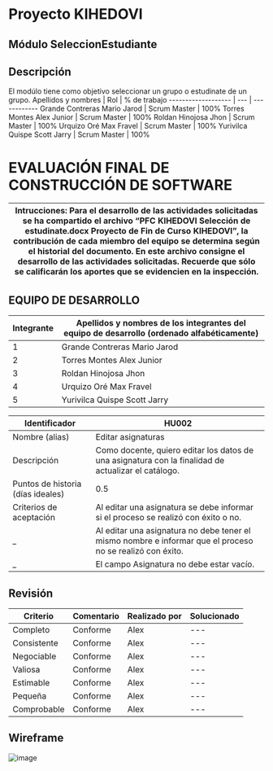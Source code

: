 # Proyecto KIHEDOVI
## Módulo SeleccionEstudiante
## Descripción
El modúlo tiene como objetivo seleccionar un grupo o estudinate de un grupo.
Apellidos y nombres | Rol | % de trabajo
------------------- | --- | ------------
Grande Contreras Mario Jarod | Scrum Master |  100%
Torres Montes Alex Junior | Scrum Master | 100%
Roldan Hinojosa Jhon | Scrum Master | 100%
Urquizo Oré Max Fravel | Scrum Master | 100%
Yurivilca Quispe Scott Jarry | Scrum Master | 100%

# EVALUACIÓN FINAL DE CONSTRUCCIÓN DE SOFTWARE
Intrucciones: Para el desarrollo de las actividades solicitadas se ha compartido el archivo “PFC KIHEDOVI Selección de estudinate.docx Proyecto de Fin de Curso KIHEDOVI”, la contribución de cada miembro del equipo se determina según el historial del documento. En este archivo consigne el desarrollo de las actividades solicitadas. Recuerde que sólo se calificarán los aportes que se evidencien en la inspección.|
---------------------------------------------------------------------------------------------------------------------------------------------------------------|
## EQUIPO DE DESARROLLO
Integrante | Apellidos y nombres de los integrantes del equipo de desarrollo (ordenado alfabéticamente)
---------- | ------------------------------------------------------------------------------------------
1 | Grande Contreras Mario Jarod
2 | Torres Montes Alex Junior
3 | Roldan Hinojosa Jhon
4 | Urquizo Oré Max Fravel
5 | Yurivilca Quispe Scott Jarry

Identificador | HU002
------------- | -----
Nombre (alias) | Editar asignaturas
Descripción | Como docente, quiero editar los datos de una asignatura con la finalidad de actualizar el catálogo.
Puntos de historia (días ideales) | 0.5
Criterios de aceptación | Al editar una asignatura se debe informar si el proceso se realizó con éxito o no.
 _ | Al editar una asignatura no debe tener el mismo nombre e informar que el proceso no se realizó con éxito.
 _ | El campo Asignatura no debe estar vacío.
 
## Revisión
Criterio | Comentario | Realizado por | Solucionado
-------- | ---------- | ------------- | -----------
Completo | Conforme |	Alex | ---
Consistente |	Conforme | Alex | ---
Negociable | Conforme |	Alex | ---
Valiosa |	Conforme | Alex | ---
Estimable | Conforme | Alex | ---
Pequeña | Conforme | Alex	| ---
Comprobable | Conforme | Alex	| ---

## Wireframe

![image](https://user-images.githubusercontent.com/103460704/177404432-053dcefd-0e90-4f77-91e8-b9c83a28739d.png)

 
